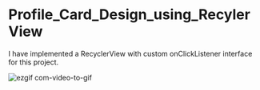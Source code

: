# Profile_Card_Design_using_RecylerView
I have implemented a RecyclerView with custom onClickListener interface for this project.





![ezgif com-video-to-gif](https://user-images.githubusercontent.com/75157104/236687286-ca4ad0dd-d497-462a-b0e0-4d2ed6311656.gif)
